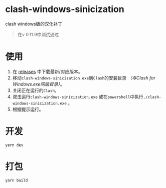 # clash-windows-sinicization
clash windows版的汉化补丁
> 在v 0.11.9中测试通过

# 使用
1. 在 [releases](https://github.com/asdjgfr/clash-windows-sinicization/releases) 中下载最新/对应版本。
2. 移动`clash-windows-sinicization.exe`到`Clash`的安装目录 *（与Clash for Windows.exe同级目录）*。
3. 关闭正在运行的`Clash`。
4. 双击运行`clash-windows-sinicization.exe` 或在`powershell`中执行`./clash-windows-sinicization.exe` 。
5. 根据提示运行。

# 开发

```shell
yarn dev
```

# 打包

```shell
yarn build
```

